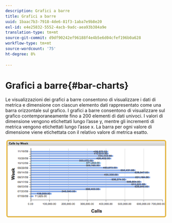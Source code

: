 ```yaml
---
description: Grafici a barre
title: Grafici a barre
uuid: 1baac7b3-7918-4de6-81f3-1aba7e9b8e20
exl-id: e4e25832-5552-4acb-9adc-aea93b384a9e
translation-type: tm+mt
source-git-commit: d9df90242ef96188f4e4b5e6d04cfef196b0a628
workflow-type: tm+mt
source-wordcount: '75'
ht-degree: 8%

---
```


# Grafici a barre{#bar-charts}

Le visualizzazioni dei grafici a barre consentono di visualizzare i dati di metrica e dimensione con ciascun elemento dati rappresentato come una barra orizzontale sul grafico. I grafici a barre consentono di visualizzare sul grafico contemporaneamente fino a 200 elementi di dati univoci. I valori di dimensione vengono etichettati lungo l’asse y, mentre gli incrementi di metrica vengono etichettati lungo l’asse x. La barra per ogni valore di dimensione viene etichettata con il relativo valore di metrica esatto.

![](assets/bar_chart.png)
